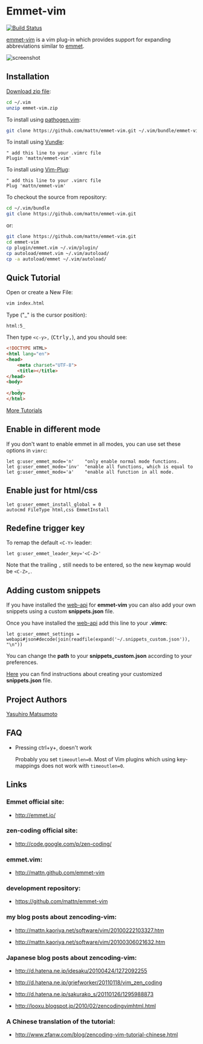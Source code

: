 # Emmet-vim


[![Build Status](https://travis-ci.org/mattn/emmet-vim.svg?branch=master)](https://travis-ci.org/mattn/emmet-vim)

[emmet-vim](http://mattn.github.com/emmet-vim) is a vim plug-in
which provides support for expanding abbreviations similar to
[emmet](http://emmet.io/).

![screenshot](https://raw.githubusercontent.com/mattn/emmet-vim/master/doc/screenshot.gif)

## Installation

[Download zip file](http://www.vim.org/scripts/script.php?script_id=2981):

```sh
cd ~/.vim
unzip emmet-vim.zip
```

To install using [pathogen.vim](https://github.com/tpope/vim-pathogen):

```sh
git clone https://github.com/mattn/emmet-vim.git ~/.vim/bundle/emmet-vim
```

To install using [Vundle](https://github.com/gmarik/vundle):

```vim
" add this line to your .vimrc file
Plugin 'mattn/emmet-vim'
```

To install using [Vim-Plug](https://github.com/junegunn/vim-plug):

```vim
" add this line to your .vimrc file
Plug 'mattn/emmet-vim'
```

To checkout the source from repository:

```sh
cd ~/.vim/bundle
git clone https://github.com/mattn/emmet-vim.git
```

or:

```sh
git clone https://github.com/mattn/emmet-vim.git
cd emmet-vim
cp plugin/emmet.vim ~/.vim/plugin/
cp autoload/emmet.vim ~/.vim/autoload/
cp -a autoload/emmet ~/.vim/autoload/
```


## Quick Tutorial

Open or create a New File:

```sh
vim index.html
```

Type ("\_" is the cursor position):

    html:5_

Then type `<c-y>,` (<kbd>Ctrl</kbd><kbd>y</kbd><kbd>,</kbd>), and you should see:

```html
<!DOCTYPE HTML>
<html lang="en">
<head>
	<meta charset="UTF-8">
	<title></title>
</head>
<body>
	_
</body>
</html>
```

[More Tutorials](https://raw.githubusercontent.com/mattn/emmet-vim/master/TUTORIAL)


## Enable in different mode

If you don't want to enable emmet in all modes,
you can use set these options in `vimrc`:

```vim
let g:user_emmet_mode='n'    "only enable normal mode functions.
let g:user_emmet_mode='inv'  "enable all functions, which is equal to
let g:user_emmet_mode='a'    "enable all function in all mode.
```

## Enable just for html/css

```vim
let g:user_emmet_install_global = 0
autocmd FileType html,css EmmetInstall
```

## Redefine trigger key
To remap the default `<C-Y>` leader:

```vim
let g:user_emmet_leader_key='<C-Z>'
```

Note that the trailing `,` still needs to be entered, so the new keymap would be `<C-Z>,`.

## Adding custom snippets
If you have installed the [web-api](https://github.com/mattn/webapi-vim) for **emmet-vim** you can also add your own snippets using a custom **snippets.json** file.

Once you have installed the [web-api](https://github.com/mattn/webapi-vim) add this line to your **.vimrc**:
```
let g:user_emmet_settings = webapi#json#decode(join(readfile(expand('~/.snippets_custom.json')), "\n"))
```
You can change the **path** to your **snippets_custom.json** according to your preferences.

[Here](http://docs.emmet.io/customization/snippets/) you can find instructions about creating your customized **snippets.json** file.

## Project Authors

[Yasuhiro Matsumoto](http://mattn.kaoriya.net/)

## FAQ

* Pressing ctrl+y+, doesn't work

  Probably you set `timeoutlen=0`. Most of Vim plugins which using key-mappings does not work with `timeoutlen=0`.

## Links

### Emmet official site:

* <http://emmet.io/>

### zen-coding official site:

* <http://code.google.com/p/zen-coding/>

### emmet.vim:

* <http://mattn.github.com/emmet-vim>

### development repository:

* <https://github.com/mattn/emmet-vim>

### my blog posts about zencoding-vim:

* <http://mattn.kaoriya.net/software/vim/20100222103327.htm>

* <http://mattn.kaoriya.net/software/vim/20100306021632.htm>

### Japanese blog posts about zencoding-vim:

* <http://d.hatena.ne.jp/idesaku/20100424/1272092255>

* <http://d.hatena.ne.jp/griefworker/20110118/vim_zen_coding>

* <http://d.hatena.ne.jp/sakurako_s/20110126/1295988873>

* <http://looxu.blogspot.jp/2010/02/zencodingvimhtml.html>

### A Chinese translation of the tutorial:

* <http://www.zfanw.com/blog/zencoding-vim-tutorial-chinese.html>

